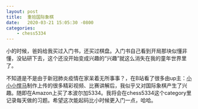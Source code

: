```yaml
---
layout: post
title:  重拾国际象棋
date:   2020-03-21 15:05:30 -0800
categories: 
    - chess5334
---
```

小的时候，爸妈给我买过入门书，还买过棋盘。入门书自己看到开局那块似懂非懂，没钻研下去，这个还没开始变成兴趣的“兴趣”就这么消失在我的童年世界里了。

不知道是不是由于新冠肺炎疫情在家呆着无所事事？，在B站看了很多由up主：[小小小悍马](https://space.bilibili.com/28145687/)制作上传的很多精彩视频、比赛讲解后，我似乎又对国际象棋产生了兴趣。随即在Amazon上买了本波尔加5334。我将会在chess5334这个category里记录每天做的习题。希望这次能起码比小时候更入门一点，哈哈。